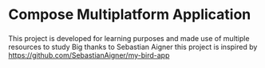 # Compose Multiplatform Application

###
This project is developed for learning purposes and made use of multiple resources to study 
Big thanks to Sebastian Aigner
this project is inspired by https://github.com/SebastianAigner/my-bird-app

